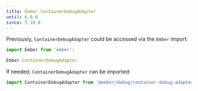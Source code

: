 ```yaml
---
title: Ember.ContainerDebugAdapter
until: 6.0.0
since: 5.10.0
---
```



Previously, `ContainerDebugAdapter` could be accessed via the `Ember` import:
```js
import Ember from 'ember';

Ember.ContainerDebugAdapter
```

If needed, `ContainerDebugAdapter` can be imported:
```js
import ContainerDebugAdapter from '@ember/debug/container-debug-adapter';
```
